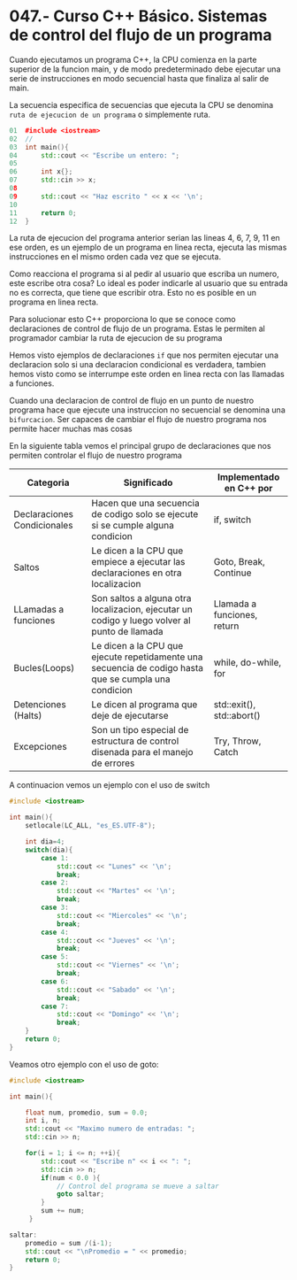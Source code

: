 047.- Curso C++ Básico. Sistemas de control del flujo de un programa
===
 
Cuando ejecutamos un programa C++, la CPU comienza en la parte superior de la funcion main, y de modo predeterminado debe ejecutar una serie de instrucciones en modo secuencial hasta que finaliza al salir de main.

La secuencia especifica de secuencias que ejecuta la CPU se denomina `ruta de ejecucion de un programa` o simplemente ruta.

```cpp
01	#include <iostream>
02  // 
03	int main(){
04		std::cout << "Escribe un entero: ";
05
06		int x{};
07		std::cin >> x;
08
09		std::cout << "Haz escrito " << x << '\n';
10
11		return 0;
12	}
```

La ruta de ejecucion del programa anterior serian las lineas 4, 6, 7, 9, 11 en ese orden, es un ejemplo de un programa en linea recta, ejecuta las mismas instrucciones en el mismo orden cada vez que se ejecuta.

Como reacciona el programa si al pedir al usuario que escriba un numero, este escribe otra cosa? Lo ideal es poder indicarle al usuario que su entrada no es correcta, que tiene que escribir otra. Esto no es posible en un programa en linea recta.

Para solucionar esto C++ proporciona lo que se conoce como declaraciones de control de flujo de un programa. Estas le permiten al programador cambiar la ruta de ejecucion de su programa

Hemos visto ejemplos de declaraciones `if` que nos permiten ejecutar una declaracion solo si una declaracion condicional es verdadera, tambien hemos visto como se interrumpe este orden en linea recta con las llamadas a funciones.

Cuando una declaracion de control de flujo en un punto de nuestro programa hace que ejecute una instruccion no secuencial se denomina una `bifurcacion`. Ser capaces de cambiar el flujo de nuestro programa nos permite hacer muchas mas cosas  

En la siguiente tabla vemos el principal grupo de declaraciones que nos permiten controlar el flujo de nuestro programa

| Categoria      | Significado   | Implementado en C++ por |
|----------------|---------------|-------------------------|
| Declaraciones Condicionales | Hacen que una secuencia de codigo solo se ejecute si se cumple alguna condicion | if, switch |
| Saltos | Le dicen a la CPU que empiece a ejecutar las declaraciones en otra localizacion | Goto, Break, Continue |
| LLamadas a funciones | Son saltos a alguna otra localizacion, ejecutar un codigo y luego volver al punto de llamada  | Llamada a funciones, return | 
| Bucles(Loops) | Le dicen a la CPU que ejecute repetidamente una secuencia de codigo hasta que se cumpla una condicion | while, do-while, for | 
| Detenciones (Halts) | Le dicen al programa que deje de ejecutarse | std::exit(), std::abort() | 
| Excepciones | Son un tipo especial de estructura de control disenada para el manejo de errores | Try, Throw, Catch | 


A continuacion vemos un ejemplo con el uso de switch
```cpp
#include <iostream>

int main(){
	setlocale(LC_ALL, "es_ES.UTF-8");

	int dia=4;
	switch(dia){
		case 1:
			std::cout << "Lunes" << '\n';
			break;
		case 2:
			std::cout << "Martes" << '\n';
			break;
		case 3:
			std::cout << "Miercoles" << '\n';
			break;
		case 4:
			std::cout << "Jueves" << '\n';
			break;
		case 5:
			std::cout << "Viernes" << '\n';
			break;
		case 6:
			std::cout << "Sabado" << '\n';
			break;
		case 7:
			std::cout << "Domingo" << '\n';
			break;
	}
	return 0;
}
```

Veamos otro ejemplo con el uso de goto:

```cpp
#include <iostream>

int main(){

	float num, promedio, sum = 0.0;
	int i, n;
	std::cout << "Maximo numero de entradas: ";
	std::cin >> n;

	for(i = 1; i <= n; ++i){
	 	std::cout << "Escribe n" << i << ": ";
	 	std::cin >> n;
	 	if(num < 0.0 ){
	 		// Control del programa se mueve a saltar
	 		goto saltar;
	 	}
	 	sum += num; 
	 } 

saltar:
	promedio = sum /(i-1);
	std::cout << "\nPromedio = " << promedio;
	return 0;
}
```